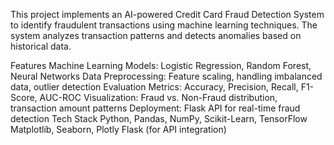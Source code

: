 This project implements an AI-powered Credit Card Fraud Detection System to identify fraudulent transactions using machine learning techniques. The system analyzes transaction patterns and detects anomalies based on historical data.

Features
Machine Learning Models: Logistic Regression, Random Forest, Neural Networks
Data Preprocessing: Feature scaling, handling imbalanced data, outlier detection
Evaluation Metrics: Accuracy, Precision, Recall, F1-Score, AUC-ROC
Visualization: Fraud vs. Non-Fraud distribution, transaction amount patterns
Deployment: Flask API for real-time fraud detection
Tech Stack
Python, Pandas, NumPy, Scikit-Learn, TensorFlow
Matplotlib, Seaborn, Plotly
Flask (for API integration)
